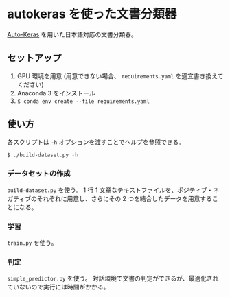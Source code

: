 # autokeras を使った文書分類器

[Auto-Keras](https://autokeras.com/) を用いた日本語対応の文書分類器。

## セットアップ

1. GPU 環境を用意 (用意できない場合、 `requirements.yaml` を適宜書き換えてください)
2. Anaconda 3 をインストール
3. `$ conda env create --file requirements.yaml`

## 使い方

各スクリプトは `-h` オプションを渡すことでヘルプを参照できる。

```bash
$ ./build-dataset.py -h
```

### データセットの作成

`build-dataset.py` を使う。
1 行 1 文章なテキストファイルを、ポジティブ・ネガティブのそれぞれに用意し、さらにその 2 つを結合したデータを用意することになる。

### 学習

`train.py` を使う。

### 判定

`simple_predictor.py` を使う。
対話環境で文書の判定ができるが、最適化されていないので実行には時間がかかる。
